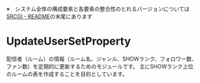 ※　システム全体の構成要素と各要素の整合性のとれるバージョンについては[SRCGI - README](https://github.com/Chouette2100/SRCGI/blob/main/README.md)の末尾にあります

# UpdateUserSetProperty

配信者（ルーム）の情報（ルーム名、ジャンル、SHOWランク、フォロワー数、ファン数）を定期的に更新するためのモジュールです。
主にSHOWランク上位のルームの表を作成することを目的としています。
